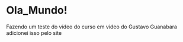 # Ola_Mundo!
 Fazendo um teste do vídeo do curso em vídeo do Gustavo Guanabara
 adicionei isso pelo site
